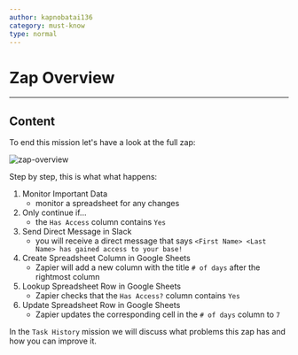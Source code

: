 ```yaml
---
author: kapnobatai136
category: must-know
type: normal
---
```


# Zap Overview


---

## Content

To end this mission let's have a look at the full zap:

![zap-overview](https://img.enkipro.com/bda11ffb840b378143132f2475ceaaa2.png)

Step by step, this is what what happens:

1. Monitor Important Data
   - monitor a spreadsheet for any changes
2. Only continue if...
   - the `Has Access` column contains `Yes`
3. Send Direct Message in Slack
   - you will receive a direct message that says `<First Name> <Last Name> has gained access to your base!`
4. Create Spreadsheet Column in Google Sheets
   - Zapier will add a new column with the title `# of days` after the rightmost column
5. Lookup Spreadsheet Row in Google Sheets
   - Zapier checks that the `Has Access?` column contains `Yes`
6. Update Spreadsheet Row in Google Sheets
   - Zapier updates the corresponding cell in the `# of days` column to `7` 

In the `Task History` mission we will discuss what problems this zap has and how you can improve it.
